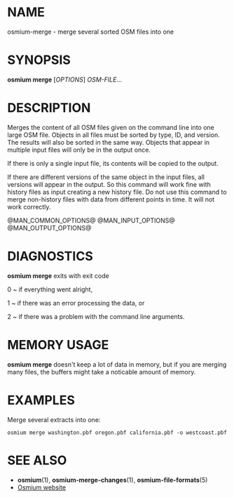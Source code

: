 
# NAME

osmium-merge - merge several sorted OSM files into one


# SYNOPSIS

**osmium merge** \[*OPTIONS*\] *OSM-FILE*...


# DESCRIPTION

Merges the content of all OSM files given on the command line into one large
OSM file. Objects in all files must be sorted by type, ID, and version. The
results will also be sorted in the same way. Objects that appear in multiple
input files will only be in the output once.

If there is only a single input file, its contents will be copied to the
output.

If there are different versions of the same object in the input files, all
versions will appear in the output. So this command will work fine with history
files as input creating a new history file. Do not use this command to merge
non-history files with data from different points in time. It will not work
correctly.

@MAN_COMMON_OPTIONS@
@MAN_INPUT_OPTIONS@
@MAN_OUTPUT_OPTIONS@

# DIAGNOSTICS

**osmium merge** exits with exit code

0
  ~ if everything went alright,

1
  ~ if there was an error processing the data, or

2
  ~ if there was a problem with the command line arguments.


# MEMORY USAGE

**osmium merge** doesn't keep a lot of data in memory, but if you are merging
many files, the buffers might take a noticable amount of memory.


# EXAMPLES

Merge several extracts into one:

    osmium merge washington.pbf oregon.pbf california.pbf -o westcoast.pbf


# SEE ALSO

* **osmium**(1), **osmium-merge-changes**(1), **osmium-file-formats**(5)
* [Osmium website](http://osmcode.org/osmium)


